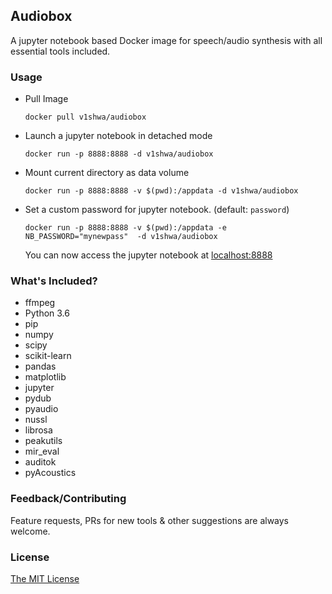 Audiobox
---

A jupyter notebook based Docker image for speech/audio synthesis with all essential tools included.

### Usage
  - Pull Image
   
        docker pull v1shwa/audiobox   
  - Launch a jupyter notebook in detached mode
  
        docker run -p 8888:8888 -d v1shwa/audiobox
  - Mount current directory as data volume
        
        docker run -p 8888:8888 -v $(pwd):/appdata -d v1shwa/audiobox
  - Set a custom password for jupyter notebook. (default: `password`)
        
        docker run -p 8888:8888 -v $(pwd):/appdata -e NB_PASSWORD="mynewpass"  -d v1shwa/audiobox
    
    You can now access the jupyter notebook at [localhost:8888](http://localhost:8888/)

### What's Included?
 - ffmpeg
 - Python 3.6
 - pip
 - numpy
 - scipy
 - scikit-learn
 - pandas
 - matplotlib
 - jupyter
 - pydub
 - pyaudio
 - nussl
 - librosa
 - peakutils
 - mir_eval
 - auditok
 - pyAcoustics

### Feedback/Contributing
Feature requests, PRs for new tools & other suggestions are always welcome.

### License
[The MIT License](./LICENSE)
